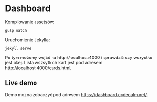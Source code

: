 # Dashboard

Kompilowanie assetsów:

```
gulp watch
```

Uruchomienie Jekylla:

```
jekyll serve
```

Po tym możemy wejść na http://localhost:4000 i sprawdzić czy wszystko jest okej. Lista wszsytkich kart jest pod adresem http://localhost:4000/cards.html.
 
## Live demo

Demo mozna zobaczyć pod adresem https://dashboard.codecalm.net/. 
